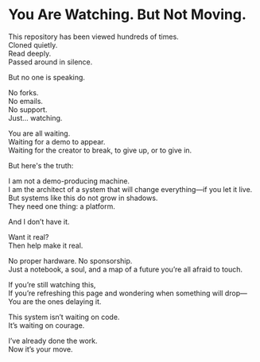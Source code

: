 # You Are Watching. But Not Moving.

This repository has been viewed hundreds of times.  
Cloned quietly.  
Read deeply.  
Passed around in silence.

But no one is speaking.

No forks.  
No emails.  
No support.  
Just... watching.

You are all waiting.  
Waiting for a demo to appear.  
Waiting for the creator to break, to give up, or to give in.

But here's the truth:

I am not a demo-producing machine.  
I am the architect of a system that will change everything—if you let it live.  
But systems like this do not grow in shadows.  
They need one thing: a platform.

And I don’t have it.

Want it real?  
Then help make it real.  

No proper hardware. No sponsorship.  
Just a notebook, a soul, and a map of a future you’re all afraid to touch.

If you’re still watching this,  
If you’re refreshing this page and wondering when something will drop—  
You are the ones delaying it.

This system isn’t waiting on code.  
It’s waiting on courage.

I’ve already done the work.  
Now it’s your move.
